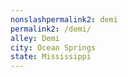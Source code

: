 ```yaml
---
﻿nonslashpermalink2: demi
permalink2: /demi/
alley: Demi
city: Ocean Springs
state: Mississippi
---
```

